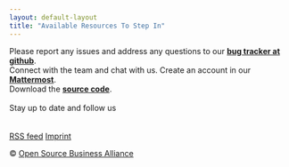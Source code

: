 ```yaml
---
layout: default-layout
title: "Available Resources To Step In"
---
```


Please report any issues and address any questions to our <strong><a href="https://github.com/iridium-browser/tracker/issues" title="report issues to bug tracker@GitHub" target="_blank" rel="noreferrer">bug tracker at github</a></strong>.
<br/>
Connect with the team and chat with us. Create an account in our <strong><a href="https://chat.osb-alliance.de/signup_user_complete/?id=zcw9hio95tf15bttox3jdcsmuc" title="chat with the team on mattermost" target="_blank" rel="noreferrer">Mattermost</a></strong>.
<br/>
Download the <strong><a href="/downloads/source" title="download the source code">source code</a></strong>.
<br/><br/>
Stay up to date and follow us
<br/>
<a href="https://github.com/iridium-browser" title="Iridium Browser on GitHub" target="_blank" rel="noreferrer"><span class="button-round fa fa-github"></span></a>
<a href="https://www.facebook.com/iridiumbrowser/" title="Iridium Browser on Facebook" target="_blank" rel="noreferrer"><span class="button-round fa fa-facebook"></span></a>
<a href="https://twitter.com/iridiumbrowser/" title="Iridium Browser on Twitter" target="_blank" rel="noreferrer"><span class="button-round fa fa-twitter"></span></a>
<a href="https://plus.google.com/+IridiumBrowser" title="Iridium Browser on Google+" target="_blank" rel="noreferrer"><span class="button-round fa fa-google-plus"></span></a>
<br/><br/>
<a href="/feed.xml" title="add RSS feed" class="button small footer icon fa-rss" target="_blank">RSS feed</a>
<a href="/imprint" title="go to imprint" class="button small footer icon fa-legal">Imprint</a>
<br/>
<div class="copyright">&copy; <a href="http://osb-alliance.de/" target="_blank" rel="noreferrer">Open Source Business Alliance</a></div>

